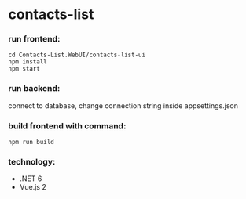 # contacts-list
### run frontend:
 ```
 cd Contacts-List.WebUI/contacts-list-ui
npm install
npm start

```
### run backend:

connect to database, change connection string inside appsettings.json

### build frontend with command:
``` npm run build ```

### technology:
- .NET 6 
- Vue.js 2


